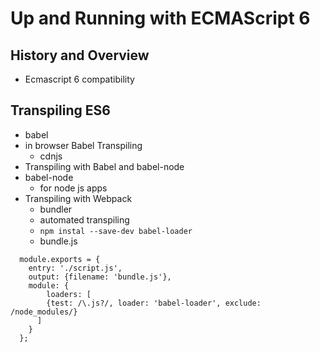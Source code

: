 # Up and Running with ECMAScript 6

## History and Overview
- Ecmascript 6 compatibility
## Transpiling ES6
- babel
- in browser Babel Transpiling
   - cdnjs
- Transpiling with Babel and babel-node
- babel-node
   - for node js apps
- Transpiling with Webpack
   - bundler
   - automated transpiling
   - ``` npm instal --save-dev babel-loader ```
   - bundle.js
```nodejs
  module.exports = {
	entry: './script.js',
	output: {filename: 'bundle.js'},
	module: {
		loaders: [
        {test: /\.js?/, loader: 'babel-loader', exclude: /node_modules/}
      ]
    }
  };
```
   




